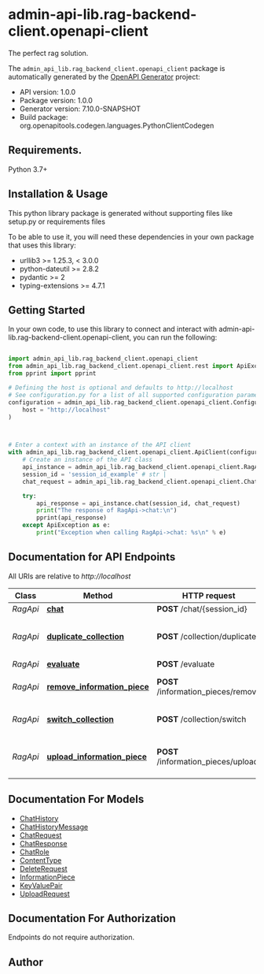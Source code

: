 # admin-api-lib.rag-backend-client.openapi-client
The perfect rag solution.

The `admin_api_lib.rag_backend_client.openapi_client` package is automatically generated by the [OpenAPI Generator](https://openapi-generator.tech) project:

- API version: 1.0.0
- Package version: 1.0.0
- Generator version: 7.10.0-SNAPSHOT
- Build package: org.openapitools.codegen.languages.PythonClientCodegen

## Requirements.

Python 3.7+

## Installation & Usage

This python library package is generated without supporting files like setup.py or requirements files

To be able to use it, you will need these dependencies in your own package that uses this library:

* urllib3 >= 1.25.3, < 3.0.0
* python-dateutil >= 2.8.2
* pydantic >= 2
* typing-extensions >= 4.7.1

## Getting Started

In your own code, to use this library to connect and interact with admin-api-lib.rag-backend-client.openapi-client,
you can run the following:

```python

import admin_api_lib.rag_backend_client.openapi_client
from admin_api_lib.rag_backend_client.openapi_client.rest import ApiException
from pprint import pprint

# Defining the host is optional and defaults to http://localhost
# See configuration.py for a list of all supported configuration parameters.
configuration = admin_api_lib.rag_backend_client.openapi_client.Configuration(
    host = "http://localhost"
)



# Enter a context with an instance of the API client
with admin_api_lib.rag_backend_client.openapi_client.ApiClient(configuration) as api_client:
    # Create an instance of the API class
    api_instance = admin_api_lib.rag_backend_client.openapi_client.RagApi(api_client)
    session_id = 'session_id_example' # str | 
    chat_request = admin_api_lib.rag_backend_client.openapi_client.ChatRequest() # ChatRequest | Chat with RAG.

    try:
        api_response = api_instance.chat(session_id, chat_request)
        print("The response of RagApi->chat:\n")
        pprint(api_response)
    except ApiException as e:
        print("Exception when calling RagApi->chat: %s\n" % e)

```

## Documentation for API Endpoints

All URIs are relative to *http://localhost*

Class | Method | HTTP request | Description
------------ | ------------- | ------------- | -------------
*RagApi* | [**chat**](admin_api_lib/rag_backend_client/openapi_client/docs/RagApi.md#chat) | **POST** /chat/{session_id} | 
*RagApi* | [**duplicate_collection**](admin_api_lib/rag_backend_client/openapi_client/docs/RagApi.md#duplicate_collection) | **POST** /collection/duplicate | Duplicates a vector database collection.
*RagApi* | [**evaluate**](admin_api_lib/rag_backend_client/openapi_client/docs/RagApi.md#evaluate) | **POST** /evaluate | 
*RagApi* | [**remove_information_piece**](admin_api_lib/rag_backend_client/openapi_client/docs/RagApi.md#remove_information_piece) | **POST** /information_pieces/remove | remove information piece
*RagApi* | [**switch_collection**](admin_api_lib/rag_backend_client/openapi_client/docs/RagApi.md#switch_collection) | **POST** /collection/switch | Switch production vectordatabase.
*RagApi* | [**upload_information_piece**](admin_api_lib/rag_backend_client/openapi_client/docs/RagApi.md#upload_information_piece) | **POST** /information_pieces/upload | Upload information pieces for vectordatabase


## Documentation For Models

 - [ChatHistory](admin_api_lib/rag_backend_client/openapi_client/docs/ChatHistory.md)
 - [ChatHistoryMessage](admin_api_lib/rag_backend_client/openapi_client/docs/ChatHistoryMessage.md)
 - [ChatRequest](admin_api_lib/rag_backend_client/openapi_client/docs/ChatRequest.md)
 - [ChatResponse](admin_api_lib/rag_backend_client/openapi_client/docs/ChatResponse.md)
 - [ChatRole](admin_api_lib/rag_backend_client/openapi_client/docs/ChatRole.md)
 - [ContentType](admin_api_lib/rag_backend_client/openapi_client/docs/ContentType.md)
 - [DeleteRequest](admin_api_lib/rag_backend_client/openapi_client/docs/DeleteRequest.md)
 - [InformationPiece](admin_api_lib/rag_backend_client/openapi_client/docs/InformationPiece.md)
 - [KeyValuePair](admin_api_lib/rag_backend_client/openapi_client/docs/KeyValuePair.md)
 - [UploadRequest](admin_api_lib/rag_backend_client/openapi_client/docs/UploadRequest.md)


<a id="documentation-for-authorization"></a>
## Documentation For Authorization

Endpoints do not require authorization.


## Author





